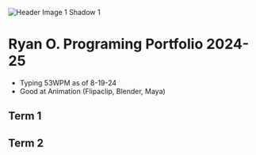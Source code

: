 ![Header Image 1 Shadow 1](https://asia.sega.com/SonicXShadowGenerations/assets/images/common/news/en/thumb/20240608-03.jpg)

# Ryan O. Programing Portfolio 2024-25
* Typing 53WPM as of 8-19-24
* Good at Animation (Flipaclip, Blender, Maya)

## Term 1

## Term 2
